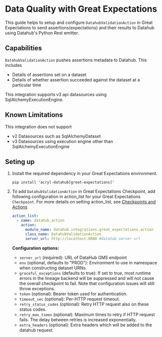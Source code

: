 # Data Quality with Great Expectations

This guide helps to setup and configure `DatahubValidationAction` in Great Expectations to send assertions(expectations) and their results to Datahub using Datahub's Python Rest emitter.


## Capabilities

`DatahubValidationAction` pushes assertions metadata to Datahub. This includes 
- Details of assertions set on a dataset
- Details of whether assertion succeeded against the dataset at a particular time

This integration supports v3 api datasources using SqlAlchemyExecutionEngine. 

## Known Limitations

This integration does not support
- v2 Datasources such as SqlAlchemyDataset
- v3 Datasources using execution engine other than SqlAlchemyExecutionEngine

## Seting up 

1. Install the required dependency in your Great Expectations environment.  
    ```shell
    pip install 'acryl-datahub[great-expectations]'
    ```


2. To add `DatahubValidationAction` in Great Expectations Checkpoint, add following configuration in action_list for your Great Expectations `Checkpoint`. For more details on setting action_list, see [Checkpoints and Actions](https://docs.greatexpectations.io/docs/reference/checkpoints_and_actions/) 
    ```yml
    action_list:
      - name: datahub_action
        action:
          module_name: datahub.integrations.great_expectations.action
          class_name: DatahubValidationAction
          server_url: http://localhost:8080 #datahub server url
    ```
    **Configuration options:**
    - `server_url` (required): URL of DataHub GMS endpoint
    - `env` (optional, defaults to "PROD"): Environment to use in namespace when constructing dataset URNs.
    - `graceful_exceptions` (defaults to true): If set to true, most runtime errors in the lineage backend will be suppressed and will not cause the overall checkpoint to fail. Note that configuration issues will still throw exceptions.
    - `token` (optional): Bearer token used for authentication.
    - `timeout_sec` (optional): Per-HTTP request timeout.
    - `retry_status_codes` (optional): Retry HTTP request also on these status codes.
    - `retry_max_times` (optional): Maximum times to retry if HTTP request fails. The delay between retries is increased exponentially.
    - `extra_headers` (optional): Extra headers which will be added to the datahub request.